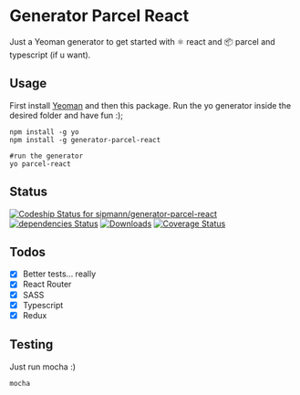 # Generator Parcel React

Just a Yeoman generator to get started with ⚛️ react and 📦 parcel and typescript (if u want).


## Usage

First install [Yeoman](http://yeoman.io/) and then this package. Run the yo generator inside the desired folder and have fun :);

```shell
npm install -g yo
npm install -g generator-parcel-react

#run the generator
yo parcel-react 
```

## Status
[![Codeship Status for sipmann/generator-parcel-react](https://app.codeship.com/projects/b98dd970-d8f1-0137-b23d-7a513962b3e1/status?branch=master)](https://app.codeship.com/projects/371133) [![dependencies Status](https://david-dm.org/sipmann/generator-parcel-react/status.svg)](https://david-dm.org/sipmann/generator-parcel-react)
[![Downloads](https://img.shields.io/npm/dm/generator-parcel-react.svg?style=flat)](https://www.npmjs.com/package/generator-parcel-react)
[![Coverage Status](https://coveralls.io/repos/github/sipmann/generator-parcel-react/badge.svg?branch=master)](https://coveralls.io/github/sipmann/generator-parcel-react?branch=master)

## Todos
- [x] Better tests... really
- [x] React Router
- [x] SASS
- [x] Typescript
- [x] Redux

## Testing

Just run mocha :)

```shell
mocha
```